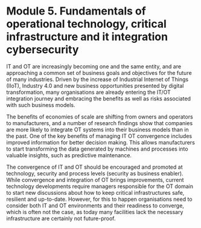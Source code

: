 # Module 5. Fundamentals of operational technology, critical infrastructure and it integration cybersecurity


IT and OT are increasingly becoming one and the same entity, and are approaching a common set of business goals and objectives for the future of many industries. Driven by the increase of Industrial Internet of Things (IIoT), Industry 4.0 and new business opportunities presented by digital transformation, many organisations are already entering the IT/OT integration journey and embracing the benefits as well as risks associated with such business models.

The benefits of economies of scale are shifting from owners and operators to manufacturers, and a number of research findings show that companies are more likely to integrate OT systems into their business models than in the past. One of the key benefits of managing IT OT convergence includes improved information for better decision making. This allows manufacturers to start transforming the data generated by machines and processes into valuable insights, such as predictive maintenance.

The convergence of IT and OT should be encouraged and promoted at technology, security and process levels (security as business enabler). While convergence and integration of OT brings improvements, current technology developments require managers responsible for the OT domain to start new discussions about how to keep critical infrastructures safe, resilient and up-to-date. However, for this to happen organisations need to consider both IT and OT environments and their readiness to converge, which is often not the case, as today many facilities lack the necessary infrastructure are certainly not future-proof.
